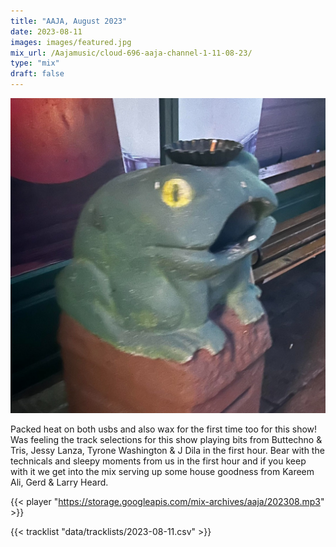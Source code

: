 ```yaml
---
title: "AAJA, August 2023"
date: 2023-08-11
images: images/featured.jpg
mix_url: /Aajamusic/cloud-696-aaja-channel-1-11-08-23/
type: "mix"
draft: false
---
```


![artwork](images/featured.jpg)

Packed heat on both usbs and also wax for the first time too for this show! Was feeling the track selections for this show playing bits from Buttechno & Tris, Jessy Lanza, Tyrone Washington & J Dila in the first hour. Bear with the technicals and sleepy moments from us in the first hour and if you keep with it we get into the mix serving up some house goodness from Kareem Ali, Gerd & Larry Heard.

{{< player "https://storage.googleapis.com/mix-archives/aaja/202308.mp3" >}}

{{< tracklist "data/tracklists/2023-08-11.csv" >}}
